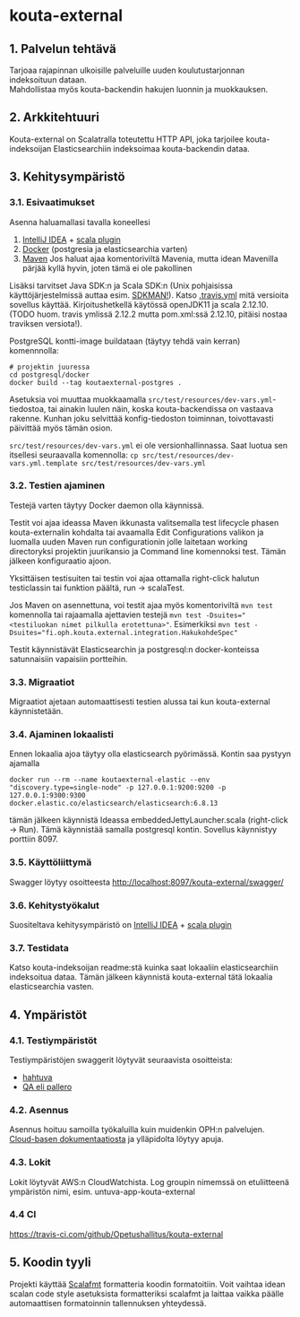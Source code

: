 # kouta-external

## 1. Palvelun tehtävä

Tarjoaa rajapinnan ulkoisille palveluille uuden koulutustarjonnan indeksoituun dataan.   
Mahdollistaa myös kouta-backendin hakujen luonnin ja muokkauksen. 

## 2. Arkkitehtuuri

Kouta-external on Scalatralla toteutettu HTTP API, joka tarjoilee kouta-indeksoijan Elasticsearchiin indeksoimaa
kouta-backendin dataa.  

## 3. Kehitysympäristö

### 3.1. Esivaatimukset

Asenna haluamallasi tavalla koneellesi
1. [IntelliJ IDEA](https://www.jetbrains.com/idea/) + [scala plugin](https://plugins.jetbrains.com/plugin/1347-scala)
2. [Docker](https://www.docker.com/get-started) (postgresia ja elasticsearchia varten)
3. [Maven](https://maven.apache.org/) Jos haluat ajaa komentoriviltä Mavenia,
   mutta idean Mavenilla pärjää kyllä hyvin, joten tämä ei ole pakollinen

Lisäksi tarvitset Java SDK:n ja Scala SDK:n (Unix pohjaisissa käyttöjärjestelmissä auttaa esim. [SDKMAN!](https://sdkman.io/)). Katso [.travis.yml](.travis.yml) mitä versioita sovellus käyttää.
Kirjoitushetkellä käytössä openJDK11 ja scala 2.12.10.   
(TODO huom. travis ymlissä 2.12.2 mutta pom.xml:ssä 2.12.10, pitäisi nostaa traviksen versiota!).

PostgreSQL kontti-image buildataan (täytyy tehdä vain kerran) komennnolla:
``` shell
# projektin juuressa
cd postgresql/docker
docker build --tag koutaexternal-postgres .
```

Asetuksia voi muuttaa muokkaamalla `src/test/resources/dev-vars.yml`-tiedostoa, tai
ainakin luulen näin, koska kouta-backendissa on vastaava rakenne. Kunhan joku selvittää
konfig-tiedoston toiminnan, toivottavasti päivittää myös tämän osion.

`src/test/resources/dev-vars.yml` ei ole versionhallinnassa. Saat luotua sen itsellesi seuraavalla komennolla:
`cp src/test/resources/dev-vars.yml.template src/test/resources/dev-vars.yml`

### 3.2. Testien ajaminen

Testejä varten täytyy Docker daemon olla käynnissä.

Testit voi ajaa ideassa Maven ikkunasta valitsemalla test lifecycle phasen kouta-externalin kohdalta
tai avaamalla Edit Configurations valikon ja luomalla uuden Maven run configurationin jolle laitetaan
working directoryksi projektin juurikansio ja Command line komennoksi test. Tämän jälkeen konfiguraatio ajoon.

Yksittäisen testisuiten tai testin voi ajaa ottamalla right-click halutun testiclassin tai funktion päältä, run -> scalaTest.

Jos Maven on asennettuna, voi testit ajaa myös komentoriviltä `mvn test` komennolla tai rajaamalla
ajettavien testejä `mvn test -Dsuites="<testiluokan nimet pilkulla erotettuna>"`.
Esimerkiksi `mvn test -Dsuites="fi.oph.kouta.external.integration.HakukohdeSpec"`

Testit käynnistävät Elasticsearchin ja postgresql:n docker-konteissa satunnaisiin vapaisiin portteihin.

### 3.3. Migraatiot

Migraatiot ajetaan automaattisesti testien alussa tai kun kouta-external käynnistetään.

### 3.4. Ajaminen lokaalisti

Ennen lokaalia ajoa täytyy olla elasticsearch pyörimässä. Kontin saa pystyyn ajamalla
```shell
docker run --rm --name koutaexternal-elastic --env "discovery.type=single-node" -p 127.0.0.1:9200:9200 -p 127.0.0.1:9300:9300 docker.elastic.co/elasticsearch/elasticsearch:6.8.13
```

tämän jälkeen käynnistä Ideassa embeddedJettyLauncher.scala (right-click -> Run). Tämä käynnistää samalla
postgresql kontin. Sovellus käynnistyy porttiin 8097.

### 3.5. Käyttöliittymä

Swagger löytyy osoitteesta [http://localhost:8097/kouta-external/swagger/](http://localhost:8097/kouta-external/swagger/)

### 3.6. Kehitystyökalut

Suositeltava kehitysympäristö on [IntelliJ IDEA](https://www.jetbrains.com/idea/) +
[scala plugin](https://plugins.jetbrains.com/plugin/1347-scala)

### 3.7. Testidata

Katso kouta-indeksoijan readme:stä kuinka saat lokaaliin elasticsearchiin indeksoitua dataa.
Tämän jälkeen käynnistä kouta-external tätä lokaalia elasticsearchia vasten.

## 4. Ympäristöt

### 4.1. Testiympäristöt

Testiympäristöjen swaggerit löytyvät seuraavista osoitteista:

- [hahtuva](https://virkailija.hahtuvaopintopolku.fi/kouta-external/swagger)
- [QA eli pallero](https://virkailija.testiopintopolku.fi/kouta-external/swagger)

### 4.2. Asennus

Asennus hoituu samoilla työkaluilla kuin muidenkin OPH:n palvelujen.
[Cloud-basen dokumentaatiosta](https://github.com/Opetushallitus/cloud-base/tree/master/docs) ja ylläpidolta löytyy apuja.

### 4.3. Lokit

Lokit löytyvät AWS:n CloudWatchista. Log groupin nimemssä on etuliitteenä ympäristön nimi,
esim. untuva-app-kouta-external

### 4.4 CI

https://travis-ci.com/github/Opetushallitus/kouta-external

## 5. Koodin tyyli

Projekti käyttää [Scalafmt](https://scalameta.org/scalafmt/) formatteria koodin 
formatoitiin. Voit
vaihtaa idean scalan code style asetuksista formatteriksi scalafmt ja laittaa vaikka päälle
automaattisen formatoinnin tallennuksen yhteydessä.